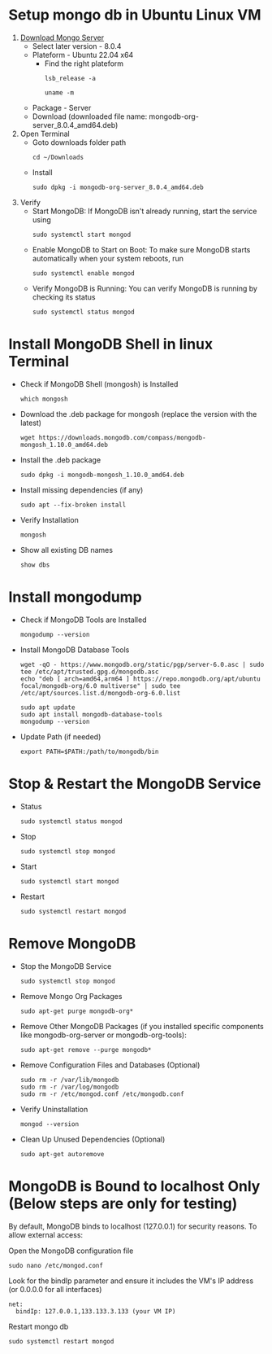 # Setup mongo db in Ubuntu Linux VM

1. [Download Mongo Server](https://www.mongodb.com/try/download/community)
   - Select later version - 8.0.4
   - Plateform - Ubuntu 22.04 x64
     - Find the right plateform
        ```
        lsb_release -a
        ```
        ```
        uname -m
        ```
   - Package - Server
   - Download (downloaded file name: mongodb-org-server_8.0.4_amd64.deb)
2. Open Terminal
   - Goto downloads folder path
        ```
        cd ~/Downloads
        ```
   - Install
        ```
        sudo dpkg -i mongodb-org-server_8.0.4_amd64.deb
        ```
3. Verify
   - Start MongoDB: If MongoDB isn't already running, start the service using
        ```
        sudo systemctl start mongod
        ```
   - Enable MongoDB to Start on Boot: To make sure MongoDB starts automatically when your system reboots, run
        ```
        sudo systemctl enable mongod
        ```
   - Verify MongoDB is Running: You can verify MongoDB is running by checking its status
        ```
        sudo systemctl status mongod
        ```

# Install MongoDB Shell in linux Terminal
-  Check if MongoDB Shell (mongosh) is Installed
    ```
    which mongosh
    ```
-  Download the .deb package for mongosh (replace the version with the latest)
    ```
    wget https://downloads.mongodb.com/compass/mongodb-mongosh_1.10.0_amd64.deb
    ```
-  Install the .deb package
    ```
    sudo dpkg -i mongodb-mongosh_1.10.0_amd64.deb
    ```
-  Install missing dependencies (if any)
    ```
    sudo apt --fix-broken install
    ```
-  Verify Installation
    ```
    mongosh
    ```
-  Show all existing DB names
    ```
    show dbs
    ```

# Install mongodump
- Check if MongoDB Tools are Installed
     ```
     mongodump --version
     ```
- Install MongoDB Database Tools
     ```
     wget -qO - https://www.mongodb.org/static/pgp/server-6.0.asc | sudo tee /etc/apt/trusted.gpg.d/mongodb.asc
     echo "deb [ arch=amd64,arm64 ] https://repo.mongodb.org/apt/ubuntu focal/mongodb-org/6.0 multiverse" | sudo tee /etc/apt/sources.list.d/mongodb-org-6.0.list
     ```

     ```
     sudo apt update
     sudo apt install mongodb-database-tools
     mongodump --version
     ```
- Update Path (if needed)
     ```
     export PATH=$PATH:/path/to/mongodb/bin
     ```

# Stop & Restart the MongoDB Service
   - Status
        ```
        sudo systemctl status mongod
        ```
   - Stop
        ```
        sudo systemctl stop mongod
        ```
   - Start
        ```
        sudo systemctl start mongod
        ```
   - Restart
        ```
        sudo systemctl restart mongod
        ```

# Remove MongoDB
   - Stop the MongoDB Service
        ```
        sudo systemctl stop mongod
        ```
   - Remove Mongo Org Packages
        ```
        sudo apt-get purge mongodb-org*
        ```
   - Remove Other MongoDB Packages (if you installed specific components like mongodb-org-server or mongodb-org-tools):
        ```
        sudo apt-get remove --purge mongodb*
        ```
   - Remove Configuration Files and Databases (Optional)
        ```
        sudo rm -r /var/lib/mongodb
        sudo rm -r /var/log/mongodb
        sudo rm -r /etc/mongod.conf /etc/mongodb.conf
        ```
   - Verify Uninstallation
        ```
        mongod --version
        ```
   - Clean Up Unused Dependencies (Optional)
        ```
        sudo apt-get autoremove
        ```


# MongoDB is Bound to localhost Only (Below steps are only for testing)
By default, MongoDB binds to localhost (127.0.0.1) for security reasons. To allow external access:

Open the MongoDB configuration file

```
sudo nano /etc/mongod.conf
```

Look for the bindIp parameter and ensure it includes the VM's IP address (or 0.0.0.0 for all interfaces)

```
net:
  bindIp: 127.0.0.1,133.133.3.133 (your VM IP)
```
Restart mongo db
```
sudo systemctl restart mongod
```